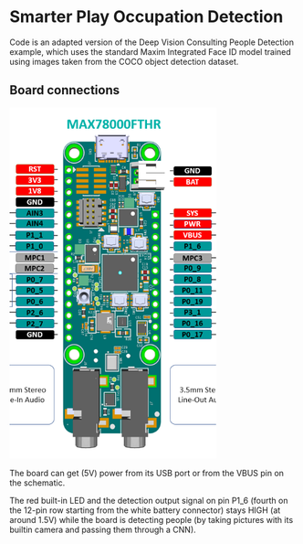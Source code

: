 # Smarter Play Occupation Detection

Code is an adapted version of the Deep Vision Consulting People Detection example, which uses the standard Maxim Integrated Face ID model trained using images taken from the COCO object detection dataset.

## Board connections

![](boardschem.png)

The board can get (5V) power from its USB port or from the VBUS pin on the schematic.

The red built-in LED and the detection output signal on pin P1_6 (fourth on the 12-pin row starting from the white battery connector) stays HIGH (at around 1.5V) while the board is detecting people (by taking pictures with its builtin camera and passing them through a CNN).
